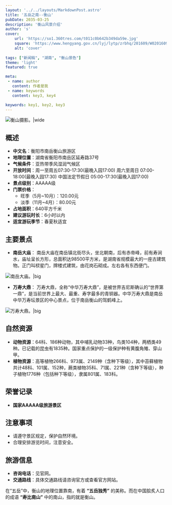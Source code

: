 ```yaml
---
layout: '../../layouts/MarkdownPost.astro'
title: '五岳之南--衡山'
pubDate: 2035-03-25
description: '衡山风景介绍'
author: 's'
cover:
    url: 'https://so1.360tres.com/t011c0b642b349da59e.jpg'
    square: 'https://www.hengyang.gov.cn/lyj/lytp/zrbhq/201609/W020160901535841626246.jpg'
    alt: 'cover'
    
tags: ["新闻稿", "湖南", "衡山景色"] 
theme: 'light'
featured: true

meta:
 - name: author
   content: 作者是我
 - name: keywords
   content: key3, key4

keywords: key1, key2, key3
---
```

![衡山摄影。|wide](https://img.zcool.cn/community/010561554bed79000001bf72431799.jpg@1280w_1l_2o_100sh.jpg)
## 概述
- **中文名**：衡阳市南岳衡山旅游区
- **地理位置**：湖南省衡阳市南岳区延寿路37号
- **气候条件**：亚热带季风湿润气候区
- **开放时间**：周一至周五07:30-17:30(最晚入园17:00)
周六至周日 07:00-18:00(最晚入园17:30)
中国法定节假日 05:00-17:30(最晚入园17:00)
- **景点级别**：AAAAA级
- **门票价格**：
  - 旺季（5月~10月）：120.00元
  - 淡季（11月~4月）：80.00元
- **占地面积**：640平方千米
- **建议游玩时长**：6小时以内
- **适宜游玩季节**：春夏秋适宜

## 主要景点

- **南岳大庙**：
南岳大庙在南岳镇北街尽头，坐北朝南，后有赤帝峰，前有寿涧水，庙址呈长方形，总面积达98500平方米，是湖南省规模最大的一座古建筑物。正门叫棂星门，牌楼式建筑，由花岗石砌成。左右各有东西便门。

![南岳大庙。|big](https://img1.qunarzz.com/travel/d0/1801/97/f4e16ac0844684b5.jpg_r_1360x1360x95_161ffe31.jpg)

- **万寿大鼎**：
万寿大鼎，全称“中华万寿大鼎”，是被世界吉尼斯确认的“世界第一鼎”，是当前世界上最大、最重、寿字最多的青铜器。中华万寿大鼎是南岳中华万寿坛景区的中心景点，位于南岳衡山的驾鹤峰上。

![万寿大鼎。|big](https://n.sinaimg.cn/sinakd2021113s/267/w640h427/20210113/ed80-khstaxr6956397.jpg)

## 自然资源

- **动物资源**：64科、186种动物，其中哺乳动物33种，鸟类104种，两栖类49种。已记载的昆虫有1835种。国家重点保护的一级保护种有黄腹角雉、穿山甲。
- **植物资源**：高等植物266科、973属、2149种（含种下等级），其中苔藓植物共计48科、101属、152种，蕨类植物35科、71属、221种（含种下等级），种子植物1776种（包括种下等级），隶属801属、183科。

## 荣誉记录

- **国家AAAAA级旅游景区**

## 注意事项

- 请遵守景区规定，保护自然环境。
- 合理安排游览时间，注意安全。

## 旅游信息

- **咨询电话**：见官网。
- **交通路线**：具体交通路线请咨询官方或查看官方网站。

在“五岳”中，衡山的地理位置靠南，有着
**“五岳独秀”**
的美称。而在中国脍炙人口的成语
**“寿比南山”**
中的南山，指的就是衡山。
